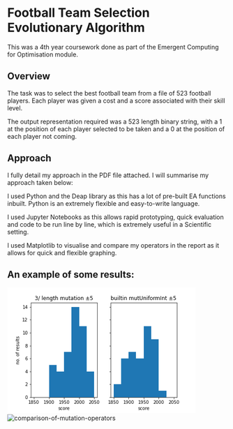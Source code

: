# Football Team Selection Evolutionary Algorithm
This was a 4th year coursework done as part of the Emergent Computing for Optimisation module.

## Overview
The task was to select the best football team from a file of 523 football players.
Each player was given a cost and a score associated with their skill level.

The output representation required was a 523 length binary string, with a 1 at the position of each player
selected to be taken and a 0 at the position of each player not coming.

## Approach
I fully detail my approach in the PDF file attached. I will summarise my approach taken below:

I used Python and the Deap library as this has a lot of pre-built EA functions inbuilt.
Python is an extremely flexible and easy-to-write language.

I used Jupyter Notebooks as this allows rapid prototyping, quick evaluation and code to be run line by line, 
which is extremely useful in a Scientific setting.

I used Matplotlib to visualise and compare my operators in the report as it allows for quick and flexible graphing.

## An example of some results:

![comparison-of-mutation-operators](https://github.com/AverageHomosapien/Football-Team-Selection-Evolutionary-Algorithm/blob/main/saved_plots/mutUniformInt.png)
![comparison-of-mutation-operators](https://github.com/AverageHomosapien/Football-Team-Selection-Evolutionary-Algorithm/blob/main/saved_plots/tourn3vs6.png.png)
